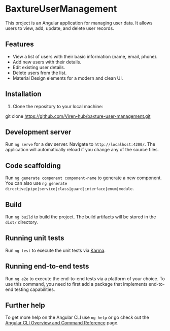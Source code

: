 # BaxtureUserManagement


This project is an Angular application for managing user data. It allows users to view, add, update, and delete user records.

## Features

- View a list of users with their basic information (name, email, phone).
- Add new users with their details.
- Edit existing user details.
- Delete users from the list.
- Material Design elements for a modern and clean UI.

## Installation

1. Clone the repository to your local machine:

git clone https://github.com/Viren-hub/baxture-user-management.git


## Development server

Run `ng serve` for a dev server. Navigate to `http://localhost:4200/`. The application will automatically reload if you change any of the source files.

## Code scaffolding

Run `ng generate component component-name` to generate a new component. You can also use `ng generate directive|pipe|service|class|guard|interface|enum|module`.

## Build

Run `ng build` to build the project. The build artifacts will be stored in the `dist/` directory.

## Running unit tests

Run `ng test` to execute the unit tests via [Karma](https://karma-runner.github.io).

## Running end-to-end tests

Run `ng e2e` to execute the end-to-end tests via a platform of your choice. To use this command, you need to first add a package that implements end-to-end testing capabilities.

## Further help

To get more help on the Angular CLI use `ng help` or go check out the [Angular CLI Overview and Command Reference](https://angular.io/cli) page.
